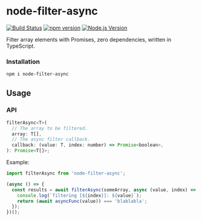 # node-filter-async

[![Build Status](https://github.com/mgenware/node-filter-async/workflows/Build/badge.svg)](https://github.com/mgenware/node-filter-async/actions)
[![npm version](https://img.shields.io/npm/v/node-filter-async.svg?style=flat-square)](https://npmjs.com/package/node-filter-async)
[![Node.js Version](http://img.shields.io/node/v/node-filter-async.svg?style=flat-square)](https://nodejs.org/en/)

Filter array elements with Promises, zero dependencies, written in TypeScript.

### Installation

```bash
npm i node-filter-async
```

## Usage

### API

```javascript
filterAsync<T>(
  // The array to be filtered.
  array: T[],
  // The async filter callback.
  callback: (value: T, index: number) => Promise<boolean>,
): Promise<T[]>;
```

Example:

```js
import filterAsync from 'node-filter-async';

(async () => {
  const results = await filterAsync(someArray, async (value, index) => {
    console.log(`filtering [${index}]: ${value}`);
    return (await asyncFunc(value)) === 'blablabla';
  });
})();
```
